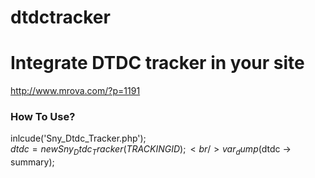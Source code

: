 dtdctracker
===========

<h1>Integrate DTDC tracker in your site</h1>
<a href="http://www.mrova.com/?p=1191">http://www.mrova.com/?p=1191</a>
<h3>How To Use?</h3>

inlcude('Sny_Dtdc_Tracker.php');<br/>
$dtdc = new Sny_Dtdc_Tracker(TRACKING ID);<br/>
var_dump($dtdc -> summary);<br/>

